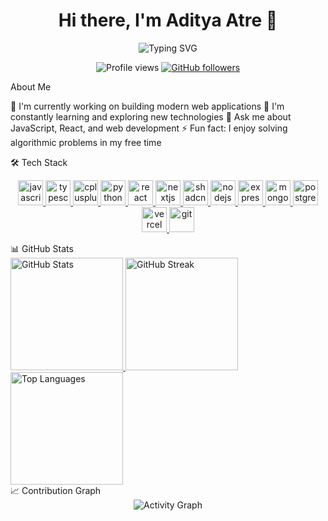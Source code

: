 <h1 align="center">Hi there, I'm Aditya Atre 👋</h1>
<div align="center">
  <img src="https://readme-typing-svg.herokuapp.com?font=Fira+Code&pause=1000&color=6E56CF&center=true&vCenter=true&width=435&lines=Full+Stack+Developer;JavaScript+%7C+React+%7C+Node.js;Always+learning+new+things" alt="Typing SVG" />
</div>
<p align="center">
  <img src="https://komarev.com/ghpvc/?username=adityaatre26&style=flat-square&color=6E56CF" alt="Profile views" />
  <a href="https://github.com/adityaatre26?tab=followers">
    <img src="https://img.shields.io/github/followers/adityaatre26?style=social" alt="GitHub followers" />
  </a>
</p>
About Me

🔭 I'm currently working on building modern web applications
🌱 I'm constantly learning and exploring new technologies
💬 Ask me about JavaScript, React, and web development
⚡ Fun fact: I enjoy solving algorithmic problems in my free time

🛠️ Tech Stack
<p align="center">
  <!-- Languages -->
  <a href="https://developer.mozilla.org/en-US/docs/Web/JavaScript" target="_blank">
    <img src="https://cdn.jsdelivr.net/gh/devicons/devicon/icons/javascript/javascript-original.svg" alt="javascript" width="40" height="40"/>
  </a>
  <a href="https://www.typescriptlang.org/" target="_blank">
    <img src="https://cdn.jsdelivr.net/gh/devicons/devicon/icons/typescript/typescript-original.svg" alt="typescript" width="40" height="40"/>
  </a>
  <a href="https://devdocs.io/cpp/" target="_blank">
    <img src="https://cdn.jsdelivr.net/gh/devicons/devicon/icons/cplusplus/cplusplus-original.svg" alt="cplusplus" width="40" height="40"/>
  </a>
  <a href="https://www.python.org" target="_blank">
    <img src="https://cdn.jsdelivr.net/gh/devicons/devicon/icons/python/python-original.svg" alt="python" width="40" height="40"/>
  </a>
  <!-- Frontend -->
  <a href="https://react.dev/" target="_blank">
    <img src="https://cdn.jsdelivr.net/gh/devicons/devicon/icons/react/react-original.svg" alt="react" width="40" height="40"/>
  </a>
  <a href="https://nextjs.org/" target="_blank">
    <img src="https://cdn.jsdelivr.net/gh/devicons/devicon/icons/nextjs/nextjs-original.svg" alt="nextjs" width="40" height="40"/>
  </a>
  <a href="https://ui.shadcn.com/" target="_blank">
    <img src="https://avatars.githubusercontent.com/u/139895814?s=200&v=4" alt="shadcn" width="40" height="40"/>
  </a>
  <!-- Backend -->
  <a href="https://nodejs.org/docs/latest/api/" target="_blank">
    <img src="https://cdn.jsdelivr.net/gh/devicons/devicon/icons/nodejs/nodejs-original.svg" alt="nodejs" width="40" height="40"/>
  </a>
  <a href="https://expressjs.com/" target="_blank">
    <img src="https://cdn.jsdelivr.net/gh/devicons/devicon/icons/express/express-original.svg" alt="express" width="40" height="40"/>
  </a>
  <!-- Database -->
  <a href="https://www.mongodb.com/docs/" target="_blank">
    <img src="https://cdn.jsdelivr.net/gh/devicons/devicon/icons/mongodb/mongodb-original.svg" alt="mongodb" width="40" height="40"/>
  </a>
  <a href="https://www.postgresql.org/" target="_blank">
    <img src="https://cdn.jsdelivr.net/gh/devicons/devicon/icons/postgresql/postgresql-original.svg" alt="postgresql" width="40" height="40"/>
  </a>
  <!-- Deployment -->
  <a href="https://vercel.com/" target="_blank">
    <img src="https://assets.vercel.com/image/upload/v1607554385/repositories/vercel/logo.png" alt="vercel" width="40" height="40"/>
  </a>
  <a href="https://git-scm.com/" target="_blank">
    <img src="https://cdn.jsdelivr.net/gh/devicons/devicon/icons/git/git-original.svg" alt="git" width="40" height="40"/>
  </a>
</p>
📊 GitHub Stats
<div>
  <a href="https://github.com/adityaatre26">
    <img height="180em" src="https://github-readme-stats.vercel.app/api?username=adityaatre26&show_icons=true&theme=tokyonight" alt="GitHub Stats" />
    <img height="180em" src="https://github-readme-streak-stats.herokuapp.com/?user=adityaatre26&theme=tokyonight" alt="GitHub Streak" />
  </a>
</div>
<div>
  <img height="180em" src="https://github-readme-stats.vercel.app/api/top-langs/?username=adityaatre26&layout=compact&theme=tokyonight" alt="Top Languages" />
</div>
📈 Contribution Graph
<div align="center">
  <img src="https://github-readme-activity-graph.vercel.app/graph?username=adityaatre26&theme=tokyo-night" alt="Activity Graph" />
</div>

